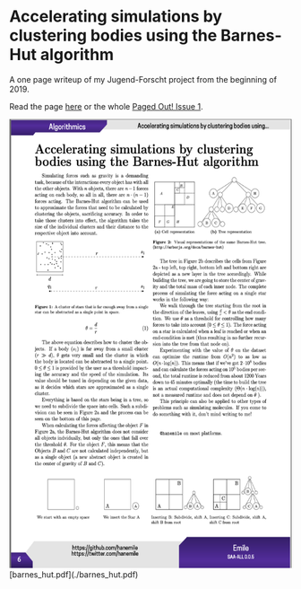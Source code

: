 # Accelerating simulations by clustering bodies using the Barnes-Hut algorithm

A one page writeup of my Jugend-Forscht project from the beginning of 2019.

Read the page [here](./barnes_hut.pdf) or the whole [Paged Out! Issue 1](https://pagedout.institute/download/PagedOut_001_beta1.pdf).

<img src="article.png" height=800px>
[barnes_hut.pdf](./barnes_hut.pdf)
